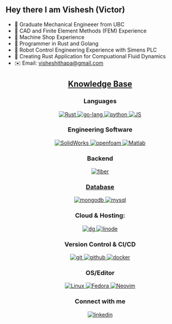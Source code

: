 
## Hey there I am Vishesh (Victor)


- 🔭 Graduate Mechanical Engineeer from UBC
- 🚂 CAD and Finite Element Methods (FEM) Experience 
- 🔩 Machine Shop Experience  
- 🦀 Programmer in Rust and Golang
- 🤖 Robot Control Engineering Experience  with Simens PLC
- 🌊 Creating Rust Application for Compuational Fluid Dynamics
- ✉️ Email: visheshjthapa@gmail.com


<h2 align="center"><u><b>Knowledge Base</b></u></h2>
<h3 align="center">Languages</h3>
<p align="center">
  <a href="https://www.rust-lang.org/" target="_blank">
    <img src="https://img.shields.io/badge/Rust-E28743?style=for-the-badge&logo=Rust&logoColor=white"
      alt="Rust"/>
  </a>
  <a href="https://developer.mozilla.org/en-US/docs/Web/JavaScript" target="_blank">
    <img src="https://img.shields.io/badge/Go-00ADD8?style=for-the-badge&logo=go&logoColor=white"
      alt="go-lang"/>
  </a>
  <a href="https://www.python.org/" target="_blank">
    <img src="https://img.shields.io/badge/Python-3776AB?style=for-the-badge&logo=python&logoColor=white"
      alt="python"/>
  </a>
  <a href="https://www.javascript.com/" target="_blank">
    <img src="https://img.shields.io/badge/JavaScript-FDD835?style=for-the-badge&logo=javascript&logoColor=white"
      alt="JS"/>
  </a>
</p>

<h3 align="center">Engineering Software</h3>
<p align="center">
  <a href="https://www.solidworks.com/" target="_blank">
    <img src="https://img.shields.io/badge/SolidWorks-eb4034.svg?style=for-the-badge&logo=Dassault%20Syst%C3%A8mes&logoColor=white"
      alt="SolidWorks"/>
  </a>
  <a href="https://www.openfoam.com/" target="_blank">
    <img src="https://img.shields.io/badge/OpenFOAM-151e99.svg?style=for-the-badge&logo=&logoColor=white" alt="openfoam" />
  </a>
  
  <a href="https://www.mathworks.com/products/matlab.html" target="_blank">
    <img src="https://img.shields.io/badge/matlab-e85c10.svg?style=for-the-badge&logo=matlab&logoColor=white" alt="Matlab" />
  </a>
</p>

<h3 align="center">Backend</h3>
<p align="center">
  <a href="https://github.com/gofiber/fiber" target="_blank">
    <img src="https://img.shields.io/badge/Fiber-326CE5.svg?style=for-the-badge&logo=go&logoColor=white" alt="fiber"/>
</p>
<h3 align="center">Database</h3>
<p align="center">
  <a href="https://www.mongodb.com/" target="_blank">
    <img src="https://img.shields.io/badge/mongodb-47A248.svg?style=for-the-badge&logo=mongodb&logoColor=white"
      alt="mongodb"/>
  </a>
  <a href="https://www.postgresql.org/" target="_blank">
    <img src="https://img.shields.io/badge/PostGresSQL-005C84?style=for-the-badge&logo=postgresql&logoColor=white"
      alt="mysql"/>
  </a>
</p>
<h3 align="center">Cloud & Hosting:</h3>
<p align="center">
  <a href="https://www.digitalocean.com/" target="_blank">
    <img  src="https://img.shields.io/badge/Digital_Ocean-00ADD8?style=for-the-badge&logo=digitalocean&logoColor=white" alt="dg"/>
  </a>

  <a href="https://www.linode.com/" target="_blank">
    <img  src="https://img.shields.io/badge/Linode-66BB6A?style=for-the-badge&logo=linode&logoColor=white" alt="linode"/>
  </a>
</p>

<h3 align="center">Version Control & CI/CD</h3>

<p align="center">
  <a href="https://git-scm.com/" target="_blank">
    <img src="https://img.shields.io/badge/git-F05032.svg?style=for-the-badge&logo=git&logoColor=white"
      alt="git"/>
  </a>
  <a href="https://github.com/VisheshThapa" target="_blank">
    <img src="https://img.shields.io/badge/github-181717.svg?style=for-the-badge&logo=github&logoColor=white" alt="github" />
  </a>
    <a href="https://www.docker.com/" target="_blank">
    <img src="https://img.shields.io/badge/docker-2496ED.svg?style=for-the-badge&logo=docker&logoColor=white"
      alt="docker"/>
  </a>

</p>

<h3 align="center">OS/Editor</h3>
<p align="center">
  <a href="https://www.linuxfoundation.org/" target="_blank">
    <img src="https://img.shields.io/badge/Linux-424242.svg?style=for-the-badge&logo=linux&logoColor=white"
      alt="Linux"/>
  </a>
  <a href="https://start.fedoraproject.org/" target="_blank">
    <img src="https://img.shields.io/badge/Fedora-039BE5.svg?style=for-the-badge&logo=fedora&logoColor=white" alt="Fedora" />
  </a>
  
  <a href="https://neovim.io/" target="_blank">
    <img src="https://img.shields.io/badge/NeoVim-689F38.svg?style=for-the-badge&logo=neovim&logoColor=white" alt="Neovim" />
  </a>
</p>

<h3 align="center">Connect with me</h3>
<div style="margin-top:10px" align="center">
  <div>
    <a  href="https://www.linkedin.com/in/vishesh-jung-thapa-4315a61a6/" target="_blank">
      <img src="https://img.shields.io/badge/Linked%20In-0A66C2.svg?style=for-the-badge&logo=linkedin&logoColor=white" alt="linkedin"/>
    </a>

  </div>
  <div>
  </div>
</div>


<!--- credit to https://github.com/bindian0509 for the template------>

